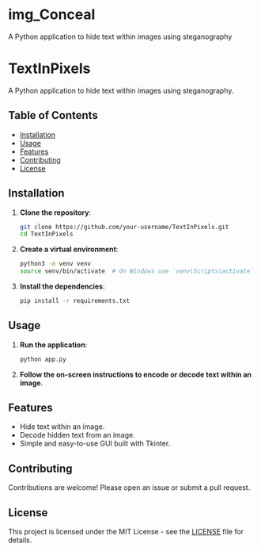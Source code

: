 # img_Conceal
A Python application to hide text within images using steganography


# TextInPixels

A Python application to hide text within images using steganography.

## Table of Contents
- [Installation](#installation)
- [Usage](#usage)
- [Features](#features)
- [Contributing](#contributing)
- [License](#license)

## Installation

1. **Clone the repository**:
    ```bash
    git clone https://github.com/your-username/TextInPixels.git
    cd TextInPixels
    ```

2. **Create a virtual environment**:
    ```bash
    python3 -m venv venv
    source venv/bin/activate  # On Windows use `venv\Scripts\activate`
    ```

3. **Install the dependencies**:
    ```bash
    pip install -r requirements.txt
    ```

## Usage

1. **Run the application**:
    ```bash
    python app.py
    ```

2. **Follow the on-screen instructions to encode or decode text within an image**.

## Features

- Hide text within an image.
- Decode hidden text from an image.
- Simple and easy-to-use GUI built with Tkinter.

## Contributing

Contributions are welcome! Please open an issue or submit a pull request.

## License

This project is licensed under the MIT License - see the [LICENSE](LICENSE) file for details.
